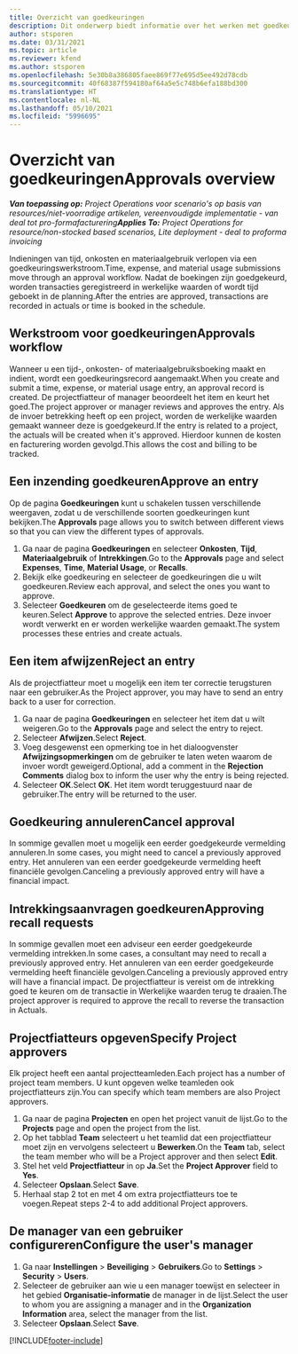 ```yaml
---
title: Overzicht van goedkeuringen
description: Dit onderwerp biedt informatie over het werken met goedkeuringen in Project Operations.
author: stsporen
ms.date: 03/31/2021
ms.topic: article
ms.reviewer: kfend
ms.author: stsporen
ms.openlocfilehash: 5e30b8a386805faee869f77e695d5ee492d78cdb
ms.sourcegitcommit: 40f68387f594180af64a5e5c748b6efa188bd300
ms.translationtype: HT
ms.contentlocale: nl-NL
ms.lasthandoff: 05/10/2021
ms.locfileid: "5996695"
---
```

# <a name="approvals-overview"></a><span data-ttu-id="66df6-103">Overzicht van goedkeuringen</span><span class="sxs-lookup"><span data-stu-id="66df6-103">Approvals overview</span></span>

<span data-ttu-id="66df6-104">_**Van toepassing op:** Project Operations voor scenario's op basis van resources/niet-voorradige artikelen, vereenvoudigde implementatie - van deal tot pro-formafacturering_</span><span class="sxs-lookup"><span data-stu-id="66df6-104">_**Applies To:** Project Operations for resource/non-stocked based scenarios, Lite deployment - deal to proforma invoicing_</span></span>

<span data-ttu-id="66df6-105">Indieningen van tijd, onkosten en materiaalgebruik verlopen via een goedkeuringswerkstroom.</span><span class="sxs-lookup"><span data-stu-id="66df6-105">Time, expense, and material usage submissions move through an approval workflow.</span></span> <span data-ttu-id="66df6-106">Nadat de boekingen zijn goedgekeurd, worden transacties geregistreerd in werkelijke waarden of wordt tijd geboekt in de planning.</span><span class="sxs-lookup"><span data-stu-id="66df6-106">After the entries are approved, transactions are recorded in actuals or time is booked in the schedule.</span></span>

## <a name="approvals-workflow"></a><span data-ttu-id="66df6-107">Werkstroom voor goedkeuringen</span><span class="sxs-lookup"><span data-stu-id="66df6-107">Approvals workflow</span></span>
<span data-ttu-id="66df6-108">Wanneer u een tijd-, onkosten- of materiaalgebruiksboeking maakt en indient, wordt een goedkeuringsrecord aangemaakt.</span><span class="sxs-lookup"><span data-stu-id="66df6-108">When you create and submit a time, expense, or material usage entry, an approval record is created.</span></span> <span data-ttu-id="66df6-109">De projectfiatteur of manager beoordeelt het item en keurt het goed.</span><span class="sxs-lookup"><span data-stu-id="66df6-109">The project approver or manager reviews and approves the entry.</span></span> <span data-ttu-id="66df6-110">Als de invoer betrekking heeft op een project, worden de werkelijke waarden gemaakt wanneer deze is goedgekeurd.</span><span class="sxs-lookup"><span data-stu-id="66df6-110">If the entry is related to a project, the actuals will be created when it's approved.</span></span> <span data-ttu-id="66df6-111">Hierdoor kunnen de kosten en facturering worden gevolgd.</span><span class="sxs-lookup"><span data-stu-id="66df6-111">This allows the cost and billing to be tracked.</span></span>

## <a name="approve-an-entry"></a><span data-ttu-id="66df6-112">Een inzending goedkeuren</span><span class="sxs-lookup"><span data-stu-id="66df6-112">Approve an entry</span></span>
<span data-ttu-id="66df6-113">Op de pagina **Goedkeuringen** kunt u schakelen tussen verschillende weergaven, zodat u de verschillende soorten goedkeuringen kunt bekijken.</span><span class="sxs-lookup"><span data-stu-id="66df6-113">The **Approvals** page allows you to switch between different views so that you can view the different types of approvals.</span></span>
  
1. <span data-ttu-id="66df6-114">Ga naar de pagina **Goedkeuringen** en selecteer **Onkosten**, **Tijd**, **Materiaalgebruik** of **Intrekkingen**.</span><span class="sxs-lookup"><span data-stu-id="66df6-114">Go to the **Approvals** page and select **Expenses**, **Time**, **Material Usage**, or **Recalls**.</span></span>
2. <span data-ttu-id="66df6-115">Bekijk elke goedkeuring en selecteer de goedkeuringen die u wilt goedkeuren.</span><span class="sxs-lookup"><span data-stu-id="66df6-115">Review each approval, and select the ones you want to approve.</span></span>
3. <span data-ttu-id="66df6-116">Selecteer **Goedkeuren** om de geselecteerde items goed te keuren.</span><span class="sxs-lookup"><span data-stu-id="66df6-116">Select **Approve** to approve the selected entries.</span></span>
<span data-ttu-id="66df6-117">Deze invoer wordt verwerkt en er worden werkelijke waarden gemaakt.</span><span class="sxs-lookup"><span data-stu-id="66df6-117">The system processes these entries and create actuals.</span></span>

## <a name="reject-an-entry"></a><span data-ttu-id="66df6-118">Een item afwijzen</span><span class="sxs-lookup"><span data-stu-id="66df6-118">Reject an entry</span></span>
<span data-ttu-id="66df6-119">Als de projectfiatteur moet u mogelijk een item ter correctie terugsturen naar een gebruiker.</span><span class="sxs-lookup"><span data-stu-id="66df6-119">As the Project approver, you may have to send an entry back to a user for correction.</span></span>
  
1. <span data-ttu-id="66df6-120">Ga naar de pagina **Goedkeuringen** en selecteer het item dat u wilt weigeren.</span><span class="sxs-lookup"><span data-stu-id="66df6-120">Go to the **Approvals** page and select the entry to reject.</span></span> 
2. <span data-ttu-id="66df6-121">Selecteer **Afwijzen**.</span><span class="sxs-lookup"><span data-stu-id="66df6-121">Select **Reject**.</span></span>
3. <span data-ttu-id="66df6-122">Voeg desgewenst een opmerking toe in het dialoogvenster **Afwijzingsopmerkingen** om de gebruiker te laten weten waarom de invoer wordt geweigerd.</span><span class="sxs-lookup"><span data-stu-id="66df6-122">Optional, add a comment in the **Rejection Comments** dialog box to inform the user why the entry is being rejected.</span></span>
4. <span data-ttu-id="66df6-123">Selecteer **OK**.</span><span class="sxs-lookup"><span data-stu-id="66df6-123">Select **OK**.</span></span> <span data-ttu-id="66df6-124">Het item wordt teruggestuurd naar de gebruiker.</span><span class="sxs-lookup"><span data-stu-id="66df6-124">The entry will be returned to the user.</span></span>
  
## <a name="cancel-approval"></a><span data-ttu-id="66df6-125">Goedkeuring annuleren</span><span class="sxs-lookup"><span data-stu-id="66df6-125">Cancel approval</span></span>
<span data-ttu-id="66df6-126">In sommige gevallen moet u mogelijk een eerder goedgekeurde vermelding annuleren.</span><span class="sxs-lookup"><span data-stu-id="66df6-126">In some cases, you might need to cancel a previously approved entry.</span></span> <span data-ttu-id="66df6-127">Het annuleren van een eerder goedgekeurde vermelding heeft financiële gevolgen.</span><span class="sxs-lookup"><span data-stu-id="66df6-127">Canceling a previously approved entry will have a financial impact.</span></span> 

## <a name="approving-recall-requests"></a><span data-ttu-id="66df6-128">Intrekkingsaanvragen goedkeuren</span><span class="sxs-lookup"><span data-stu-id="66df6-128">Approving recall requests</span></span>
<span data-ttu-id="66df6-129">In sommige gevallen moet een adviseur een eerder goedgekeurde vermelding intrekken.</span><span class="sxs-lookup"><span data-stu-id="66df6-129">In some cases, a consultant may need to recall a previously approved entry.</span></span> <span data-ttu-id="66df6-130">Het annuleren van een eerder goedgekeurde vermelding heeft financiële gevolgen.</span><span class="sxs-lookup"><span data-stu-id="66df6-130">Canceling a previously approved entry will have a financial impact.</span></span> <span data-ttu-id="66df6-131">De projectfiatteur is vereist om de intrekking goed te keuren om de transactie in Werkelijke waarden terug te draaien.</span><span class="sxs-lookup"><span data-stu-id="66df6-131">The project approver is required to approve the recall to reverse the transaction in Actuals.</span></span>

## <a name="specify-project-approvers"></a><span data-ttu-id="66df6-132">Projectfiatteurs opgeven</span><span class="sxs-lookup"><span data-stu-id="66df6-132">Specify Project approvers</span></span>
<span data-ttu-id="66df6-133">Elk project heeft een aantal projectteamleden.</span><span class="sxs-lookup"><span data-stu-id="66df6-133">Each project has a number of project team members.</span></span> <span data-ttu-id="66df6-134">U kunt opgeven welke teamleden ook projectfiatteurs zijn.</span><span class="sxs-lookup"><span data-stu-id="66df6-134">You can specify which team members are also Project approvers.</span></span>

1. <span data-ttu-id="66df6-135">Ga naar de pagina **Projecten** en open het project vanuit de lijst.</span><span class="sxs-lookup"><span data-stu-id="66df6-135">Go to the **Projects** page and open the project from the list.</span></span>
2. <span data-ttu-id="66df6-136">Op het tabblad **Team** selecteert u het teamlid dat een projectfiatteur moet zijn en vervolgens selecteert u **Bewerken**.</span><span class="sxs-lookup"><span data-stu-id="66df6-136">On the **Team** tab, select the team member who will be a Project approver and then select **Edit**.</span></span>
3. <span data-ttu-id="66df6-137">Stel het veld **Projectfiatteur** in op **Ja**.</span><span class="sxs-lookup"><span data-stu-id="66df6-137">Set the **Project Approver** field to **Yes**.</span></span>
4. <span data-ttu-id="66df6-138">Selecteer **Opslaan**.</span><span class="sxs-lookup"><span data-stu-id="66df6-138">Select **Save**.</span></span>
5. <span data-ttu-id="66df6-139">Herhaal stap 2 tot en met 4 om extra projectfiatteurs toe te voegen.</span><span class="sxs-lookup"><span data-stu-id="66df6-139">Repeat steps 2-4 to add additional Project approvers.</span></span>

## <a name="configure-the-users-manager"></a><span data-ttu-id="66df6-140">De manager van een gebruiker configureren</span><span class="sxs-lookup"><span data-stu-id="66df6-140">Configure the user's manager</span></span>

1. <span data-ttu-id="66df6-141">Ga naar **Instellingen** > **Beveiliging** > **Gebruikers**.</span><span class="sxs-lookup"><span data-stu-id="66df6-141">Go to **Settings** > **Security** > **Users**.</span></span>
2. <span data-ttu-id="66df6-142">Selecteer de gebruiker aan wie u een manager toewijst en selecteer in het gebied **Organisatie-informatie** de manager in de lijst.</span><span class="sxs-lookup"><span data-stu-id="66df6-142">Select the user to whom you are assigning a manager and in the **Organization Information** area, select the manager from the list.</span></span> 
3. <span data-ttu-id="66df6-143">Selecteer **Opslaan**.</span><span class="sxs-lookup"><span data-stu-id="66df6-143">Select **Save**.</span></span>




[!INCLUDE[footer-include](../includes/footer-banner.md)]
